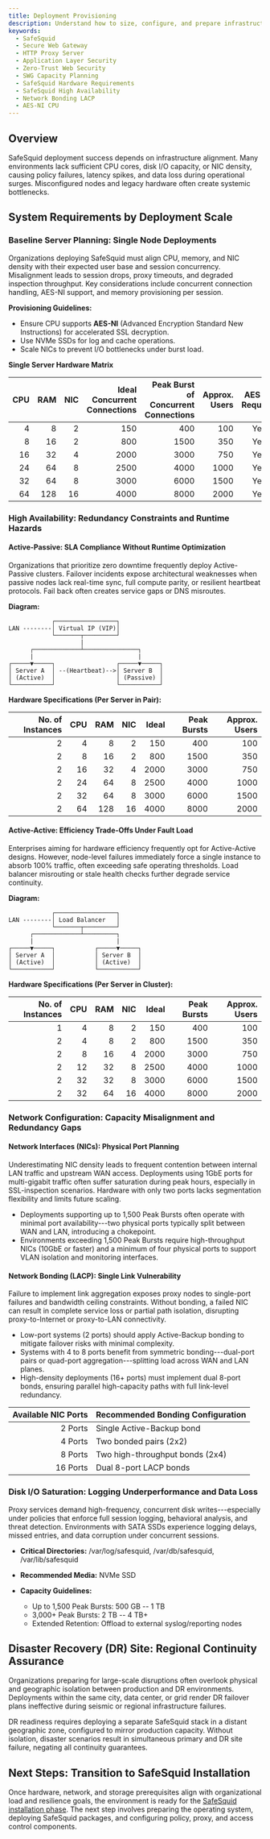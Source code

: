 ```yaml
---
title: Deployment Provisioning
description: Understand how to size, configure, and prepare infrastructure for deploying SafeSquid Secure Web Gateway, the industry's most advanced HTTP Proxy Server for Zero-Trust and Application Layer Security.
keywords:
  - SafeSquid
  - Secure Web Gateway
  - HTTP Proxy Server
  - Application Layer Security
  - Zero-Trust Web Security
  - SWG Capacity Planning
  - SafeSquid Hardware Requirements
  - SafeSquid High Availability
  - Network Bonding LACP
  - AES-NI CPU
---
```


## Overview
SafeSquid deployment success depends on infrastructure alignment. Many environments lack sufficient CPU cores, disk I/O capacity, or NIC density, causing policy failures, latency spikes, and data loss during operational surges. Misconfigured nodes and legacy hardware often create systemic bottlenecks.

## System Requirements by Deployment Scale

### Baseline Server Planning: Single Node Deployments

Organizations deploying SafeSquid must align CPU, memory, and NIC density with their expected user base and session concurrency. Misalignment leads to session drops, proxy timeouts, and degraded inspection throughput. Key considerations include concurrent connection handling, AES-NI support, and memory provisioning per session.

**Provisioning Guidelines:**

-   Ensure CPU supports **AES-NI** (Advanced Encryption Standard New Instructions) for accelerated SSL decryption.
-   Use NVMe SSDs for log and cache operations.
-   Scale NICs to prevent I/O bottlenecks under burst load.

**Single Server Hardware Matrix**

 | **CPU** | **RAM** | **NIC** | **Ideal Concurrent Connections** | **Peak Burst of Concurrent Connections** | **Approx. Users** | **AES-NI Required** |
|--------:|--------:|--------:|---------------------------------:|-----------------------------------------:|------------------:|:--------------------:|
| 4       | 8       | 2       | 150                              | 400                                       | 100               | Yes                  |
| 8       | 16      | 2       | 800                              | 1500                                      | 350               | Yes                  |
| 16      | 32      | 4       | 2000                             | 3000                                      | 750               | Yes                  |
| 24      | 64      | 8       | 2500                             | 4000                                      | 1000              | Yes                  |
| 32      | 64      | 8       | 3000                             | 6000                                      | 1500              | Yes                  |
| 64      | 128     | 16      | 4000                             | 8000                                      | 2000              | Yes                  |


### High Availability: Redundancy Constraints and Runtime Hazards

#### Active-Passive: SLA Compliance Without Runtime Optimization

Organizations that prioritize zero downtime frequently deploy Active-Passive clusters. Failover incidents expose architectural weaknesses when passive nodes lack real-time sync, full compute parity, or resilient heartbeat protocols. Fail back often creates service gaps or DNS misroutes.

**Diagram:**

```
            ┌─────────────────┐
LAN --------│ Virtual IP (VIP)│
            └───────┬─────────┘
                    |
      ┌─────────────┴───────────────┐
      |                             |
┌─────▼─────┐                 ┌─────▼─────┐
│ Server A  │ --(Heartbeat)-->│ Server B  │
│ (Active)  │                 │ (Passive) │
└───────────┘                 └───────────┘

```

**Hardware Specifications (Per Server in Pair):**

  | **No. of Instances** | **CPU** | **RAM** | **NIC** | **Ideal** | **Peak Bursts** | **Approx. Users** |
|---------------------:|--------:|--------:|--------:|----------:|----------------:|------------------:|
| 2                    | 4       | 8       | 2       | 150       | 400             | 100               |
| 2                    | 8       | 16      | 2       | 800       | 1500            | 350               |
| 2                    | 16      | 32      | 4       | 2000      | 3000            | 750               |
| 2                    | 24      | 64      | 8       | 2500      | 4000            | 1000              |
| 2                    | 32      | 64      | 8       | 3000      | 6000            | 1500              |
| 2                    | 64      | 128     | 16      | 4000      | 8000            | 2000              |


#### Active-Active: Efficiency Trade-Offs Under Fault Load

Enterprises aiming for hardware efficiency frequently opt for Active-Active designs. However, node-level failures immediately force a single instance to absorb 100% traffic, often exceeding safe operating thresholds. Load balancer misrouting or stale health checks further degrade service continuity.

**Diagram:**

```
            ┌─────────────────┐
LAN --------│ Load Balancer   │
            └───────┬─────────┘
      ┌─────────────┴─────────┐
      |                       |
┌─────▼─────┐           ┌─────▼─────┐
│ Server A  │           │ Server B  │
│ (Active)  │           │ (Active)  │
└───────────┘           └───────────┘

```

**Hardware Specifications (Per Server in Cluster):**

  | **No. of Instances** | **CPU** | **RAM** | **NIC** | **Ideal** | **Peak Bursts** | **Approx. Users** |
|---------------------:|--------:|--------:|--------:|----------:|----------------:|------------------:|
| 1                    | 4       | 8       | 2       | 150       | 400             | 100               |
| 2                    | 4       | 8       | 2       | 800       | 1500            | 350               |
| 2                    | 8       | 16      | 4       | 2000      | 3000            | 750               |
| 2                    | 12      | 32      | 8       | 2500      | 4000            | 1000              |
| 2                    | 32      | 32      | 8       | 3000      | 6000            | 1500              |
| 2                    | 32      | 64      | 16      | 4000      | 8000            | 2000              |


### Network Configuration: Capacity Misalignment and Redundancy Gaps

#### Network Interfaces (NICs): Physical Port Planning

Underestimating NIC density leads to frequent contention between internal LAN traffic and upstream WAN access. Deployments using 1GbE ports for multi-gigabit traffic often suffer saturation during peak hours, especially in SSL-inspection scenarios. Hardware with only two ports lacks segmentation flexibility and limits future scaling.

-   Deployments supporting up to 1,500 Peak Bursts often operate with minimal port availability---two physical ports typically split between WAN and LAN, introducing a chokepoint.
-   Environments exceeding 1,500 Peak Bursts require high-throughput NICs (10GbE or faster) and a minimum of four physical ports to support VLAN isolation and monitoring interfaces.

#### Network Bonding (LACP): Single Link Vulnerability

Failure to implement link aggregation exposes proxy nodes to single-port failures and bandwidth ceiling constraints. Without bonding, a failed NIC can result in complete service loss or partial path isolation, disrupting proxy-to-Internet or proxy-to-LAN connectivity.

-   Low-port systems (2 ports) should apply Active-Backup bonding to mitigate failover risks with minimal complexity.
-   Systems with 4 to 8 ports benefit from symmetric bonding---dual-port pairs or quad-port aggregation---splitting load across WAN and LAN planes.
-   High-density deployments (16+ ports) must implement dual 8-port bonds, ensuring parallel high-capacity paths with full link-level redundancy.

| **Available NIC Ports** | **Recommended Bonding Configuration**     |
|------------------------:|-------------------------------------------|
| 2 Ports                 | Single Active-Backup bond                 |
| 4 Ports                 | Two bonded pairs (2x2)                    |
| 8 Ports                 | Two high-throughput bonds (2x4)           |
| 16 Ports                | Dual 8-port LACP bonds                    |


### Disk I/O Saturation: Logging Underperformance and Data Loss

Proxy services demand high-frequency, concurrent disk writes---especially under policies that enforce full session logging, behavioral analysis, and threat detection. Environments with SATA SSDs experience logging delays, missed entries, and data corruption under concurrent sessions.

-   **Critical Directories:** /var/log/safesquid, /var/db/safesquid, /var/lib/safesquid

-   **Recommended Media:** NVMe SSD

-   **Capacity Guidelines:**

    -   Up to 1,500 Peak Bursts: 500 GB -- 1 TB
    -   3,000+ Peak Bursts: 2 TB -- 4 TB+
    -   Extended Retention: Offload to external syslog/reporting nodes

## Disaster Recovery (DR) Site: Regional Continuity Assurance

Organizations preparing for large-scale disruptions often overlook physical and geographic isolation between production and DR environments. Deployments within the same city, data center, or grid render DR failover plans ineffective during seismic or regional infrastructure failures.

DR readiness requires deploying a separate SafeSquid stack in a distant geographic zone, configured to mirror production capacity. Without isolation, disaster scenarios result in simultaneous primary and DR site failure, negating all continuity guarantees.

## Next Steps: Transition to SafeSquid Installation

Once hardware, network, and storage prerequisites align with organizational load and resilience goals, the environment is ready for the [SafeSquid installation phase](/docs/03-Installation/main.md). The next step involves preparing the operating system, deploying SafeSquid packages, and configuring policy, proxy, and access control components.
